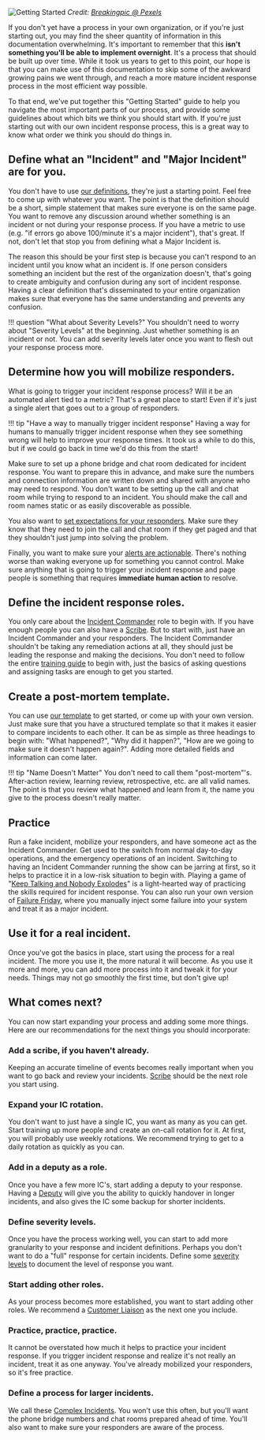 ![Getting Started](../assets/img/headers/getting_started.jpg)
*Credit: [Breakingpic @ Pexels](https://www.pexels.com/photo/young-game-match-kids-2923/)*

If you don't yet have a process in your own organization, or if you're just starting out, you may find the sheer quantity of information in this documentation overwhelming. It's important to remember that this **isn't something you'll be able to implement overnight**. It's a process that should be built up over time. While it took us years to get to this point, our hope is that you can make use of this documentation to skip some of the awkward growing pains we went through, and reach a more mature incident response process in the most efficient way possible.

To that end, we've put together this "Getting Started" guide to help you navigate the most important parts of our process, and provide some guidelines about which bits we think you should start with. If you're just starting out with our own incident response process, this is a great way to know what order we think you should do things in.

## Define what an "Incident" and "Major Incident" are for you.
You don't have to use [our definitions](/before/severity_levels.md), they're just a starting point. Feel free to come up with whatever you want. The point is that the definition should be a short, simple statement that makes sure everyone is on the same page. You want to remove any discussion around whether something is an incident or not during your response process. If you have a metric to use (e.g. "if errors go above 100/minute it's a major incident"), that's great. If not, don't let that stop you from defining what a Major Incident is.

The reason this should be your first step is because you can't respond to an incident until you know what an incident is. If one person considers something an incident but the rest of the organization doesn't, that's going to create ambiguity and confusion during any sort of incident response. Having a clear definition that's disseminated to your entire organization makes sure that everyone has the same understanding and prevents any confusion.

!!! question "What about Severity Levels?"
    You shouldn't need to worry about "Severity Levels" at the beginning. Just whether something is an incident or not. You can add severity levels later once you want to flesh out your response process more.

## Determine how you will mobilize responders.
What is going to trigger your incident response process? Will it be an automated alert tied to a metric? That's a great place to start! Even if it's just a single alert that goes out to a group of responders.

!!! tip "Have a way to manually trigger incident response"
    Having a way for humans to manually trigger incident response when they see something wrong will help to improve your response times. It took us a while to do this, but if we could go back in time we'd do this from the start!

Make sure to set up a phone bridge and chat room dedicated for incident response. You want to prepare this in advance, and make sure the numbers and connection information are written down and shared with anyone who may need to respond. You don't want to be setting up the call and chat room while trying to respond to an incident. You should make the call and room names static or as easily discoverable as possible.

You also want to [set expectations for your responders](/oncall/being_oncall.md). Make sure they know that they need to join the call and chat room if they get paged and that they shouldn't just jump into solving the problem.

Finally, you want to make sure your [alerts are actionable](/oncall/alerting_principles.md). There's nothing worse than waking everyone up for something you cannot control. Make sure anything that is going to trigger your incident response and page people is something that requires **immediate human action** to resolve.

## Define the incident response roles.
You only care about the [Incident Commander](/before/different_roles#incident-commander-ic) role to begin with. If you have enough people you can also have a [Scribe](/before/different_roles#scribe). But to start with, just have an Incident Commander and your responders. The Incident Commander shouldn't be taking any remediation actions at all, they should just be leading the response and making the decisions. You don't need to follow the entire [training guide](/training/incident_commander.md) to begin with, just the basics of asking questions and assigning tasks are enough to get you started.

## Create a post-mortem template.
You can use [our template](/after/post_mortem_template.md) to get started, or come up with your own version. Just make sure that you have a structured template so that it makes it easier to compare incidents to each other. It can be as simple as three headings to begin with: "What happened?", "Why did it happen?", "How are we going to make sure it doesn't happen again?". Adding more detailed fields and information can come later.

!!! tip "Name Doesn't Matter"
    You don't need to call them "post-mortem"'s. After-action review, learning review, retrospective, etc. are all valid names. The point is that you review what happened and learn from it, the name you give to the process doesn't really matter.

## Practice
Run a fake incident, mobilize your responders, and have someone act as the Incident Commander. Get used to the switch from normal day-to-day operations, and the emergency operations of an incident. Switching to having an Incident Commander running the show can be jarring at first, so it helps to practice it in a low-risk situation to begin with. Playing a game of "[Keep Talking and Nobody Explodes](http://www.keeptalkinggame.com/)" is a light-hearted way of practicing the skills required for incident response. You can also run your own version of [Failure Friday](https://www.pagerduty.com/blog/failure-fridays-four-years/), where you manually inject some failure into your system and treat it as a major incident.

## Use it for a real incident.
Once you've got the basics in place, start using the process for a real incident. The more you use it, the more natural it will become. As you use it more and more, you can add more process into it and tweak it for your needs. Things may not go smoothly the first time, but don't give up!

## What comes next?
You can now start expanding your process and adding some more things. Here are our recommendations for the next things you should incorporate:

### Add a scribe, if you haven't already.
Keeping an accurate timeline of events becomes really important when you want to go back and review your incidents. [Scribe](/before/different_roles#scribe) should be the next role you start using.

### Expand your IC rotation.
You don't want to just have a single IC, you want as many as you can get. Start training up more people and create an on-call rotation for it. At first, you will probably use weekly rotations. We recommend trying to get to a daily rotation as quickly as you can.

### Add in a deputy as a role.
Once you have a few more IC's, start adding a deputy to your response. Having a [Deputy](/before/different_roles#deputy) will give you the ability to quickly handover in longer incidents, and also gives the IC some backup for shorter incidents.

### Define severity levels.
Once you have the process working well, you can start to add more granularity to your response and incident definitions. Perhaps you don't want to do a "full" response for certain incidents. Define some [severity levels](/before/severity_levels.md) to document the level of response you want.

### Start adding other roles.
As your process becomes more established, you want to start adding other roles. We recommend a [Customer Liaison](/before/different_roles#customer-liaison) as the next one you include.

### Practice, practice, practice.
It cannot be overstated how much it helps to practice your incident response. If you trigger incident response and realize it's not really an incident, treat it as one anyway. You've already mobilized your responders, so it's free practice.

### Define a process for larger incidents.
We call these [Complex Incidents](/before/complex_incidents.md). You won't use this often, but you'll want the phone bridge numbers and chat rooms prepared ahead of time. You'll also want to make sure your responders are aware of the process.
